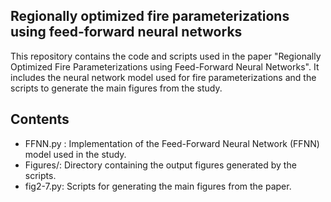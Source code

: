 ## Regionally optimized fire parameterizations using feed-forward neural networks

This repository contains the code and scripts used in the paper "Regionally Optimized Fire Parameterizations using Feed-Forward Neural Networks".
It includes the neural network model used for fire parameterizations and the scripts to generate the main figures from the study.

## Contents

- FFNN.py : Implementation of the Feed-Forward Neural Network (FFNN) model used in the study.
- Figures/: Directory containing the output figures generated by the scripts.
- fig2-7.py: Scripts for generating the main figures from the paper.
